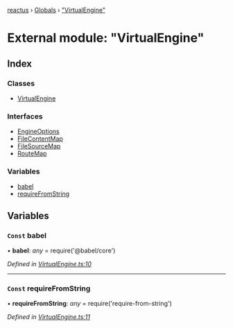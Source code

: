 [reactus](../README.md) › [Globals](../globals.md) › ["VirtualEngine"](_virtualengine_.md)

# External module: "VirtualEngine"

## Index

### Classes

* [VirtualEngine](../classes/_virtualengine_.virtualengine.md)

### Interfaces

* [EngineOptions](../interfaces/_virtualengine_.engineoptions.md)
* [FileContentMap](../interfaces/_virtualengine_.filecontentmap.md)
* [FileSourceMap](../interfaces/_virtualengine_.filesourcemap.md)
* [RouteMap](../interfaces/_virtualengine_.routemap.md)

### Variables

* [babel](_virtualengine_.md#const-babel)
* [requireFromString](_virtualengine_.md#const-requirefromstring)

## Variables

### `Const` babel

• **babel**: *any* =  require('@babel/core')

*Defined in [VirtualEngine.ts:10](https://github.com/Openovate/reactus/blob/97dd666/src/VirtualEngine.ts#L10)*

___

### `Const` requireFromString

• **requireFromString**: *any* =  require('require-from-string')

*Defined in [VirtualEngine.ts:11](https://github.com/Openovate/reactus/blob/97dd666/src/VirtualEngine.ts#L11)*
